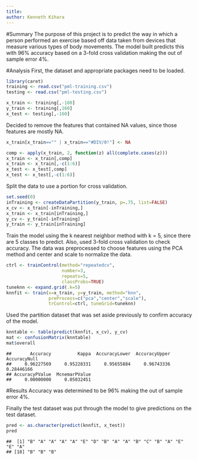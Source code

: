 ```yaml
---
title: 
author: Kenneth Kihara
---
```


#Summary
The purpose of this project is to predict the way in which a person 
performed an exercise based off data taken from devices that measure 
various types of body movements. The model built predicts this with 
96% accuracy based on a 3-fold cross validation making the out of 
sample error 4%.

#Analysis
First, the dataset and appropriate packages need to be loaded.

```r
library(caret)
training <- read.csv("pml-training.csv")
testing <- read.csv("pml-testing.csv")

x_train <- training[,-160]
y_train <- training[,160]
x_test <- testing[,-160]
```

Decided to remove the features that contained NA values, since those 
features are mostly NA.

```r
x_train[x_train=="" | x_train=="#DIV/0!"] <- NA

comp <- apply(x_train, 2, function(z) all(complete.cases(z)))
x_train <- x_train[,comp]
x_train <- x_train[,-c(1:6)]
x_test <- x_test[,comp]
x_test <- x_test[,-c(1:6)]
```

Split the data to use a portion for cross validation.

```r
set.seed(0)
inTraining <- createDataPartition(y_train, p=.75, list=FALSE)
x_cv <- x_train[-inTraining,]
x_train <- x_train[inTraining,]
y_cv <- y_train[-inTraining]
y_train <- y_train[inTraining]
```

Train the model using the k nearest neighbor method with k = 5, since 
there are 5 classes to predict. Also, used 3-fold cross validation to 
check accuracy. The data was preprocessed to choose features using the 
PCA method and center and scale to normalize the data.

```r
ctrl <- trainControl(method="repeatedcv",
                     number=3,
                     repeats=5,
                     classProbs=TRUE)
tuneknn <- expand.grid(.k=5)
knnfit <- train(x=x_train, y=y_train, method="knn",
                preProcess=c("pca","center","scale"),
                trControl=ctrl, tuneGrid=tuneknn)
```

Used the partition dataset that was set aside previously to confirm 
accuracy of the model.

```r
knntable <- table(predict(knnfit, x_cv), y_cv)
mat <- confusionMatrix(knntable)
mat$overall
```

```
##       Accuracy          Kappa  AccuracyLower  AccuracyUpper   AccuracyNull 
##     0.96227569     0.95228331     0.95655884     0.96743336     0.28446166 
## AccuracyPValue  McnemarPValue 
##     0.00000000     0.05032451
```

#Results
Accuracy was determined to be 96% making the out of sample error 4%.

Finally the test dataset was put through the model to give predictions 
on the test dataset.

```r
pred <- as.character(predict(knnfit, x_test))
pred
```

```
##  [1] "B" "A" "A" "A" "A" "E" "D" "B" "A" "A" "B" "C" "B" "A" "E" "E" "A"
## [18] "B" "B" "B"
```

